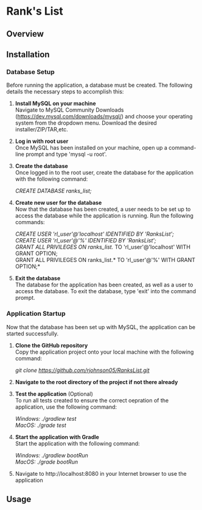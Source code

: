 # Rank's List

## Overview


## Installation
### Database Setup
Before running the application, a database must be created. The following details the necessary steps to accomplish this:
1. **Install MySQL on your machine**  
   Navigate to MySQL Community Downloads (https://dev.mysql.com/downloads/mysql/) and choose your operating system from the dropdown menu. Download the desired installer/ZIP/TAR,etc.

2. **Log in with root user**  
   Once MySQL has been installed on your machine, open up a command-line prompt and type 'mysql -u root'.

3. **Create the database**  
   Once logged in to the root user, create the database for the application with the following command:

   *CREATE DATABASE ranks_list;*
   
4. **Create new user for the database**  
   Now that the database has been created, a user needs to be set up to access the database while the application is running. Run the following commands:

   *CREATE USER 'rl_user'@'localhost' IDENTIFIED BY 'RanksList';  
   CREATE USER 'rl_user'@'%' IDENTIFIED BY 'RanksList';  
   GRANT ALL PRIVILEGES ON ranks_list.* TO 'rl_user'@'localhost' WITH GRANT OPTION;  
   GRANT ALL PRIVILEGES ON ranks_list.* TO 'rl_user'@'%' WITH GRANT OPTION;*

5. **Exit the database**  
   The database for the application has been created, as well as a user to access the database. To exit the database, type 'exit' into the command prompt.
   
### Application Startup
Now that the database has been set up with MySQL, the application can be started successfully.

1. **Clone the GitHub repository**  
   Copy the application project onto your local machine with the following command:

   *git clone https://github.com/rjohnson05/RanksList.git*

2. **Navigate to the root directory of the project if not there already**  

3. **Test the application** (Optional)  
   To run all tests created to ensure the correct oepration of the application, use the following command:

   *Windows: ./gradlew test  
   MacOS: ./grade test*

3. **Start the application with Gradle**  
   Start the application with the following command:
   
   *Windows: ./gradlew bootRun  
   MacOS: ./grade bootRun*

4. Navigate to http://localhost:8080 in your Internet browser to use the application

## Usage
